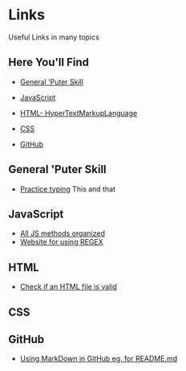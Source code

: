 # Links
Useful Links  in many topics

## Here You'll Find

* [General 'Puter Skill](#General-'Puter-Skill)

* [JavaScript](#JavaScript)

* [HTML- HyperTextMarkupLanguage](#html)

* [CSS](#css)

* [GitHub](#GitHub)

## General 'Puter Skill
* [Practice typing](https://www.keybr.com/)
This and that

## JavaScript
* [All JS methods organized](https://overapi.com/javascript)
* [Website for using REGEX](https://www.rexegg.com/regex-quickstart.html)

## HTML
* [Check if an HTML file is valid](https://validator.w3.org/#validate_by_input)

## CSS

## GitHub
* [Using MarkDown in GitHub eg. for README.md ](https://guides.github.com/features/mastering-markdown/)